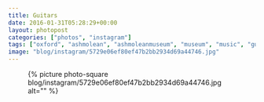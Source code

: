```yaml
---
title: Guitars
date: 2016-01-31T05:28:29+00:00
layout: photopost
categories: ["photos", "instagram"]
tags: ["oxford", "ashmolean", "ashmoleanmuseum", "museum", "music", "guitar", "history"]
image: "blog/instagram/5729e06ef80ef47b2bb2934d69a44746.jpg"
---
```


<figure class="photo photo--square">
  {% picture photo-square blog/instagram/5729e06ef80ef47b2bb2934d69a44746.jpg alt="" %}
</figure>


